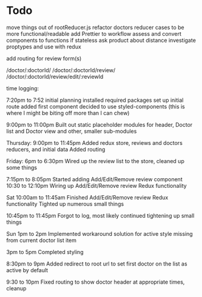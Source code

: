 

# Todo

move things out of rootReducer.js
refactor doctors reducer cases to be more functional/readable
add Prettier to workflow
assess and convert components to functions if stateless
ask product about distance
investigate proptypes and use with redux

add routing for review form(s)

/doctor/:doctorId/ <DoctorView />
/doctor/:doctorId/review/ <AddReview edit="false" />
/doctor/:doctorId/review/edit/:reviewId <AddReview edit="true" reviewId=:reviewId />





time logging:

7:20pm to 7:52
initial planning
installed required packages
set up initial route
added first component
decided to use styled-components (this is where I might be biting off more than I can chew)

9:00pm to 11:00pm
Built out static placeholder modules for header, Doctor list and Doctor view and other, smaller sub-modules

Thursday:
9:00pm to 11:45pm
Added redux store, reviews and doctors reducers, and initial data
Added routing

Friday:
6pm to 6:30pm
Wired up the review list to the store, cleaned up some things

7:15pm to 8:05pm
Started adding Add/Edit/Remove review component
10:30 to 12:10pm
Wiring up Add/Edit/Remove review Redux functionality

Sat
10:00am to 11:45am
Finished Add/Edit/Remove review Redux functionality
Tighted up numerous small things

10:45pm to 11:45pm
Forgot to log, most likely continued tightening up small things

Sun
1pm to 2pm
Implemented workaround solution for active style missing from current doctor list item

3pm to 5pm
Completed styling

8:30pm to 9pm
Added redirect to root url to set first doctor on the list as active by default

9:30 to 10pm
Fixed routing to show doctor header at appropriate times, cleanup
